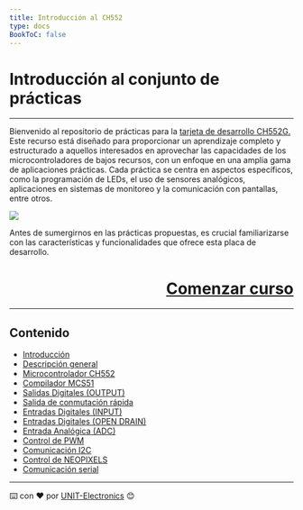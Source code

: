 ```yaml
---
title: Introducción al CH552
type: docs
BookToC: false
---
```

<!-- # 8-bit enhanced USB microcontroller CH559 -->
# Introducción al conjunto de prácticas
-------------------------------------------
Bienvenido al repositorio de prácticas para la   <a href="/" target="_blank"> tarjeta de desarrollo CH552G.  </a>Este recurso está diseñado para proporcionar un aprendizaje completo y estructurado a aquellos interesados en aprovechar las capacidades de los microcontroladores de bajos recursos, con un enfoque en una amplia gama de aplicaciones prácticas. Cada práctica se centra en aspectos específicos, como la programación de LEDs, el uso de sensores analógicos, aplicaciones en sistemas de monitoreo y la comunicación con pantallas, entre otros.

![](/docs/1-Descripcion-general/images/CH552.png)


Antes de sumergirnos en las prácticas propuestas, es crucial familiarizarse con las características y funcionalidades que ofrece esta placa de desarrollo.

<div style="text-align: right">
    <h1><a href="/docs/1-descripcion-general/">Comenzar curso</a></h>
</div>

------------
## Contenido
- [Introducción](/)
- [Descripción general](/)
- [Microcontrolador CH552](/)
- [Compilador MCS51]()
- [Salidas Digitales (OUTPUT)](/)
- [Salida de conmutación rápida](/)
- [Entradas Digitales (INPUT)](/)
- [Entradas Digitales (OPEN DRAIN)](/) 
- [Entrada Analógica (ADC)](/)
- [Control de PWM](/)
- [Comunicación I2C](/)
- [Control de NEOPIXELS](/)
- [Comunicación serial](/)







---
⌨️ con ❤️ por [UNIT-Electronics](https://github.com/UNIT-Electronics) 😊